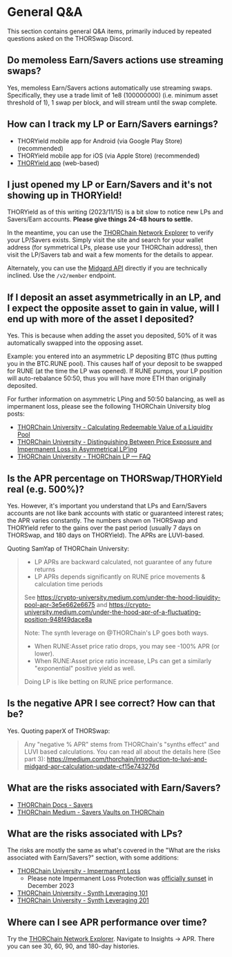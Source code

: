 # General Q&A

This section contains general Q&A items, primarily induced by repeated
questions asked on the THORSwap Discord.

## Do memoless Earn/Savers actions use streaming swaps?

Yes, memoless Earn/Savers actions automatically use streaming swaps.
Specifically, they use a trade limit of 1e8 (100000000) (i.e. minimum asset
threshold of 1), 1 swap per block, and will stream until the swap complete.

## How can I track my LP or Earn/Savers earnings?

- THORYield mobile app for Android (via Google Play Store) (recommended)
- THORYield mobile app for iOS (via Apple Store) (recommended)
- [THORYield app] (web-based)

## I just opened my LP or Earn/Savers and it's not showing up in THORYield!

THORYield as of this writing (2023/11/15) is a bit slow to notice new LPs and
Savers/Earn accounts.  **Please give things 24-48 hours to settle.**

In the meantime, you can use the [THORChain Network Explorer] to verify your
LP/Savers exists.  Simply visit the site and search for your wallet address
(for symmetrical LPs, please use your THORChain address), then visit the
LP/Savers tab and wait a few moments for the details to appear.

Alternately, you can use the [Midgard API] directly if you are technically
inclined.  Use the `/v2/member` endpoint.

## If I deposit an asset asymmetrically in an LP, and I expect the opposite asset to gain in value, will I end up with more of the asset I deposited?

Yes.  This is because when adding the asset you deposited, 50% of it was
automatically swapped into the opposing asset.

Example: you entered into an asymmetric LP depositing BTC (thus putting you in
the BTC.RUNE pool).  This causes half of your deposit to be swapped for RUNE
(at the time the LP was opened).  If RUNE pumps, your LP position will
auto-rebalance 50:50, thus you will have more ETH than originally deposited.

For further information on asymmetric LPing and 50:50 balancing, as well as
impermanent loss, please see the following THORChain University blog posts:

- [THORChain University - Calculating Redeemable Value of a Liquidity Pool][1]
- [THORChain University - Distinguishing Between Price Exposure and Impermanent Loss in Asymmetrical LP’ing][2]
- [THORChain University - THORChain LP — FAQ][3]

## Is the APR percentage on THORSwap/THORYield real (e.g. 500%)?

Yes.  However, it's important you understand that LPs and Earn/Savers accounts
are not like bank accounts with static or guaranteed interest rates; the APR
varies constantly.  The numbers shown on THORSwap and THORYield refer to the
gains over the past period (usually 7 days on THORSwap, and 180 days on
THORYield).  The APRs are LUVI-based.

Quoting SamYap of THORChain University:

> * LP APRs are backward calculated, not guarantee of any future returns
> * LP APRs depends significantly on RUNE price movements & calculation time periods
> 
> See <https://crypto-university.medium.com/under-the-hood-liquidity-pool-apr-3e5e662e6675> and <https://crypto-university.medium.com/under-the-hood-apr-of-a-fluctuating-position-948f49dace8a>
>
> Note: The synth leverage on @THORChain's LP goes both ways.
>
> * When RUNE:Asset price ratio drops, you may see -100% APR (or lower).
> * When RUNE:Asset price ratio increase, LPs can get a similarly "exponential" positive yield as well.
>
> Doing LP is like betting on RUNE price performance.

## Is the negative APR I see correct?  How can that be?

Yes.  Quoting paperX of THORSwap:

> Any "negative % APR" stems from THORChain's "synths effect" and LUVI based calculations. You can read all about the details here (See part 3): <https://medium.com/thorchain/introduction-to-luvi-and-midgard-apr-calculation-update-cf15e743276d>

## What are the risks associated with Earn/Savers?

- [THORChain Docs - Savers][4]
- [THORChain Medium - Savers Vaults on THORChain][5]

## What are the risks associated with LPs?

The risks are mostly the same as what's covered in the
"What are the risks associated with Earn/Savers?"
section, with some additions:

- [THORChain University - Impermanent Loss][6]
  - Please note Impermanent Loss Protection was [officially sunset][7] in December 2023
- [THORChain University - Synth Leveraging 101][8]
- [THORChain University - Synth Leveraging 201][9]

## Where can I see APR performance over time?

Try the [THORChain Network Explorer].  Navigate to Insights &rarr; APR.  There
you can see 30, 60, 90, and 180-day histories.

[1]: https://crypto-university.medium.com/calculating-redeemable-value-of-a-liquidity-pool-e89a452afeec
[2]: https://crypto-university.medium.com/distinguishing-between-price-exposure-and-impermanent-loss-in-asymmetrical-lping-f3fcd0e84887
[3]: https://crypto-university.medium.com/thorchain-lp-faq-7f60950aa277
[4]: https://docs.thorchain.org/thorchain-finance/savings
[5]: https://medium.com/thorchain/thorchain-savers-vaults-fc3f086b4057
[6]: https://crypto-university.medium.com/impermanent-loss-and-impermanent-loss-protection-a4a0f78d1701
[7]: https://crypto-university.medium.com/lpu-thorchain-updates-nov-2023-17af629c7763
[8]: https://crypto-university.medium.com/under-the-hood-liquidity-pool-apr-3e5e662e6675
[9]: https://crypto-university.medium.com/under-the-hood-liquidity-pool-apr-synth-leverage-201-c412b2cb8cb5
[Midgard API]: https://midgard.ninerealms.com/v2/doc
[THORChain Network Explorer]: https://thorchain.net/dashboard
[THORYield app]: https://app.thoryield.com/dashboard
